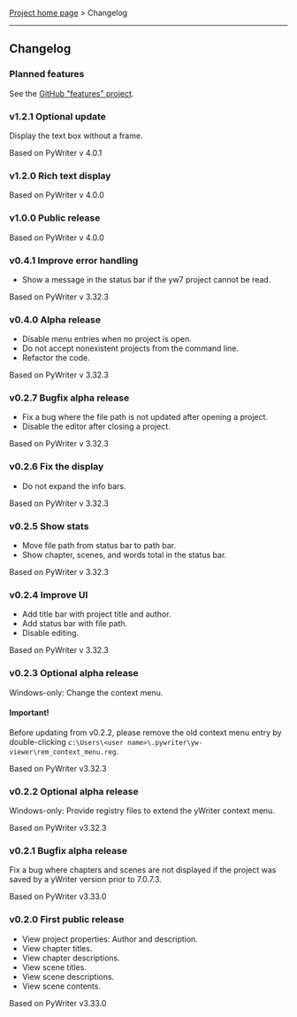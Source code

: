 [Project home page](index) > Changelog

------------------------------------------------------------------------

## Changelog

### Planned features

See the [GitHub "features" project](https://github.com/peter88213/yw-viewer/projects/1).

### v1.2.1 Optional update

Display the text box without a frame.

Based on PyWriter v 4.0.1

### v1.2.0 Rich text display

Based on PyWriter v 4.0.0

### v1.0.0 Public release

Based on PyWriter v 4.0.0

### v0.4.1 Improve error handling

- Show a message in the status bar if the yw7 project cannot be read.

Based on PyWriter v 3.32.3

### v0.4.0 Alpha release

- Disable menu entries when no project is open.
- Do not accept nonexistent projects from the command line.
- Refactor the code.

Based on PyWriter v 3.32.3

### v0.2.7 Bugfix alpha release

- Fix a bug where the file path is not updated after opening a project.
- Disable the editor after closing a project.

Based on PyWriter v 3.32.3

### v0.2.6 Fix the display

- Do not expand the info bars.

Based on PyWriter v 3.32.3

### v0.2.5 Show stats

- Move file path from status bar to path bar.
- Show chapter, scenes, and words total in the status bar.

Based on PyWriter v 3.32.3

### v0.2.4 Improve UI

- Add title bar with project title and author. 
- Add status bar with file path.
- Disable editing. 

Based on PyWriter v 3.32.3

### v0.2.3 Optional alpha release

Windows-only: Change the context menu.

#### Important!
Before updating from v0.2.2, please remove the old context menu entry by double-clicking  `c:\Users\<user name>\.pywriter\yw-viewer\rem_context_menu.reg`.

Based on PyWriter v3.32.3

### v0.2.2 Optional alpha release

Windows-only: Provide registry files to extend the yWriter context menu.

Based on PyWriter v3.32.3

### v0.2.1 Bugfix alpha release

Fix a bug where chapters and scenes are not displayed if the project was saved by a yWriter version prior to 7.0.7.3. 

Based on PyWriter v3.33.0

### v0.2.0 First public release

- View project properties: Author and description.
- View chapter titles.
- View chapter descriptions.
- View scene titles.
- View scene descriptions.
- View scene contents.

Based on PyWriter v3.33.0

